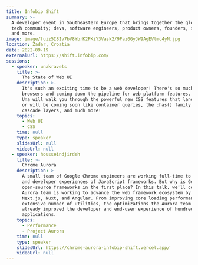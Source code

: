 ```yaml
---
title: Infobip Shift
summary: >-
  A developer event in Southeastern Europe that brings together the global
  tech community; devs, software engineers, product owners, founders, startups
  and more.
image: image/fuiz5I8Iv7bV8YbrK2PKiY3Vask2/9Paz0GyJW9AgEVtmc4yN.jpg
location: Zadar, Croatia
date: 2022-09-19
externalUrl: https://shift.infobip.com/
sessions:
  - speaker: unakravets
    title: >-
      The State of Web UI
    description: >-
      It's such an exciting time to be a web developer! There's so much landing in
      browsers and coming down the pipeline for web platform features. In this talk,
      Una will walk you through the powerful new CSS features that landed in 2022
      or will be coming soon like container queries, the :has() family selector,
      cascade layers, and much more!
    topics:
      - Web UI
      - CSS
    time: null
    type: speaker
    slidesUrl: null
    videoUrl: null
  - speaker: housseindjirdeh
    title: >-
      Chrome Aurora
    description: >-
      A small team of Google Chrome engineers are working full-time to improve both the user
      and developer experiences of JavaScript frameworks. But why is Google trying to improve
      open-source frameworks in the first place? In this talk, we'll cover how the Chrome
      Aurora team is working to advance the web framework ecosystem by collaborating with
      Next.js, Nuxt, and Angular. From improving core loading performance to providing an
      extensive number of utilities, the optimizations the Aurora team have landed have
      already improved the developer and end-user experience of hundreds of thousands of
      applications.
    topics:
      - Performance
      - Project Aurora
    time: null
    type: speaker
    slidesUrl: https://chrome-aurora-infobip-shift.vercel.app/
    videoUrl: null
---
```

